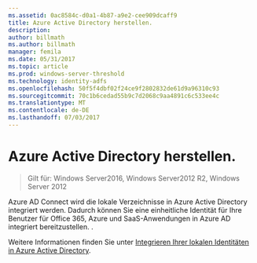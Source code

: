 ```yaml
---
ms.assetid: 0ac8584c-d0a1-4b87-a9e2-cee909dcaff9
title: Azure Active Directory herstellen.
description: 
author: billmath
ms.author: billmath
manager: femila
ms.date: 05/31/2017
ms.topic: article
ms.prod: windows-server-threshold
ms.technology: identity-adfs
ms.openlocfilehash: 50f5f4dbf02f24ce9f2802832de61d9a96310c93
ms.sourcegitcommit: 70c1b6cedad55b9c7d2068c9aa4891c6c533ee4c
ms.translationtype: MT
ms.contentlocale: de-DE
ms.lasthandoff: 07/03/2017
---
```

# <a name="azure-active-directory-connect"></a>Azure Active Directory herstellen.

>Gilt für: Windows Server2016, Windows Server2012 R2, Windows Server 2012

Azure AD Connect wird die lokale Verzeichnisse in Azure Active Directory integriert werden. Dadurch können Sie eine einheitliche Identität für Ihre Benutzer für Office 365, Azure und SaaS-Anwendungen in Azure AD integriert bereitzustellen. .  
  
Weitere Informationen finden Sie unter [Integrieren Ihrer lokalen Identitäten in Azure Active Directory](https://azure.microsoft.com/en-us/documentation/articles/active-directory-aadconnect/).  
  


